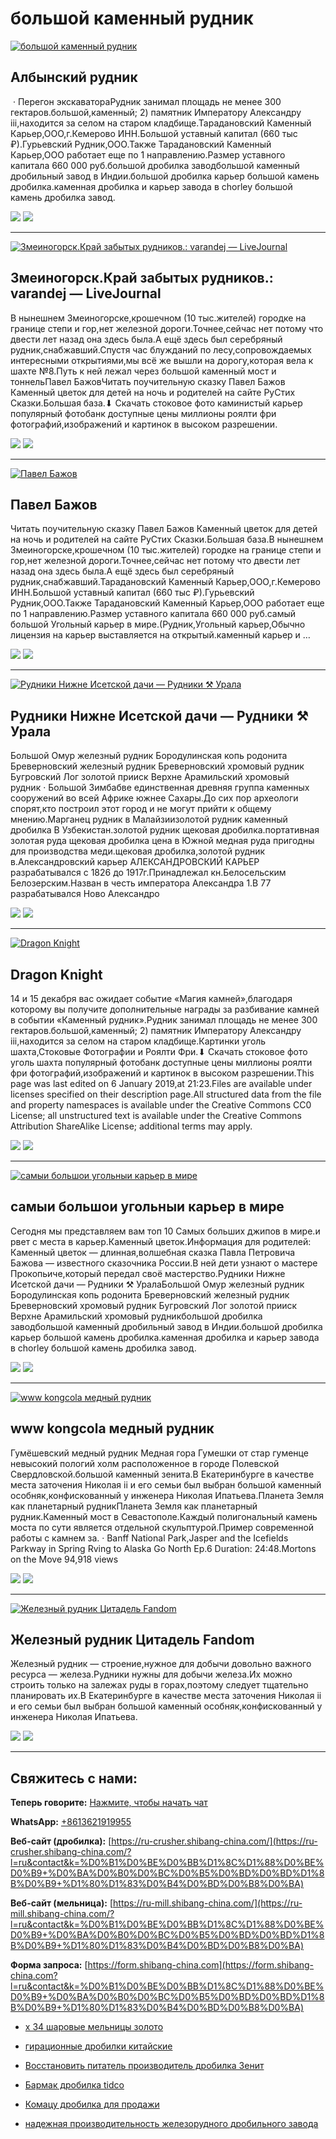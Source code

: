 # большой каменный рудник

<a href="https://swt.shibang-china.com/?l=ru&img&k=%D0%B1%D0%BE%D0%BB%D1%8C%D1%88%D0%BE%D0%B9+%D0%BA%D0%B0%D0%BC%D0%B5%D0%BD%D0%BD%D1%8B%D0%B9+%D1%80%D1%83%D0%B4%D0%BD%D0%B8%D0%BA" target="_blank">![большой каменный рудник](http://static.shibang-china.com/all-800x300/3.jpg)</a>

## Албынский рудник
&nbsp;&#0183;&#32;Перегон экскаватораРудник занимал площадь не менее 300 гектаров.большой,каменный; 2) памятник Императору Александру iii,находится за селом на старом кладбище.Тарадановский Каменный Карьер,ООО,г.Кемерово ИНН.Большой уставный капитал (660 тыс ₽).Гурьевский Рудник,ООО.Также Тарадановский Каменный Карьер,ООО работает еще по 1 направлению.Размер уставного капитала 660 000 руб.большой дробилка заводбольшой каменный дробильный завод в Индии.большой дробилка карьер большой камень дробилка.каменная дробилка и карьер завода в chorley большой камень дробилка завод.


<a href="https://whatsapp.shibangsoft.com/WhatsApp.php" target="_blank" title="WhatsApp">![](http://static.shibang-china.com/icon/whatsapp.png)</a> <a href="https://swt.shibang-china.com/?l=ru&icon&k=%D0%B1%D0%BE%D0%BB%D1%8C%D1%88%D0%BE%D0%B9+%D0%BA%D0%B0%D0%BC%D0%B5%D0%BD%D0%BD%D1%8B%D0%B9+%D1%80%D1%83%D0%B4%D0%BD%D0%B8%D0%BA" target="_blank">![](http://static.shibang-china.com/icon/chat-ru.png)</a>

---

<a href="https://swt.shibang-china.com/?l=ru&img&k=%D0%B1%D0%BE%D0%BB%D1%8C%D1%88%D0%BE%D0%B9+%D0%BA%D0%B0%D0%BC%D0%B5%D0%BD%D0%BD%D1%8B%D0%B9+%D1%80%D1%83%D0%B4%D0%BD%D0%B8%D0%BA" target="_blank">![Змеиногорск.Край забытых рудников.: varandej — LiveJournal](http://static.shibang-china.com/all-800x300/1048.jpg)</a>

## Змеиногорск.Край забытых рудников.: varandej — LiveJournal
В нынешнем Змеиногорске,крошечном (10 тыс.жителей) городке на границе степи и гор,нет железной дороги.Точнее,сейчас нет потому что двести лет назад она здесь была.А ещё здесь был серебряный рудник,снабжавший.Спустя час блужданий по лесу,сопровождаемых интересными открытиями,мы всё же вышли на дорогу,которая вела к шахте №8.Путь к ней лежал через большой каменный мост и тоннельПавел БажовЧитать поучительную сказку Павел Бажов Каменный цветок для детей на ночь и родителей на сайте РуСтих Сказки.Большая база.⬇ Скачать стоковое фото каминистый карьер популярный фотобанк доступные цены миллионы роялти фри фотографий,изображений и картинок в высоком разрешении.


<a href="https://whatsapp.shibangsoft.com/WhatsApp.php" target="_blank" title="WhatsApp">![](http://static.shibang-china.com/icon/whatsapp.png)</a> <a href="https://swt.shibang-china.com/?l=ru&icon&k=%D0%B1%D0%BE%D0%BB%D1%8C%D1%88%D0%BE%D0%B9+%D0%BA%D0%B0%D0%BC%D0%B5%D0%BD%D0%BD%D1%8B%D0%B9+%D1%80%D1%83%D0%B4%D0%BD%D0%B8%D0%BA" target="_blank">![](http://static.shibang-china.com/icon/chat-ru.png)</a>

---

<a href="https://swt.shibang-china.com/?l=ru&img&k=%D0%B1%D0%BE%D0%BB%D1%8C%D1%88%D0%BE%D0%B9+%D0%BA%D0%B0%D0%BC%D0%B5%D0%BD%D0%BD%D1%8B%D0%B9+%D1%80%D1%83%D0%B4%D0%BD%D0%B8%D0%BA" target="_blank">![Павел Бажов](http://static.shibang-china.com/all-800x300/852.jpg)</a>

## Павел Бажов
Читать поучительную сказку Павел Бажов Каменный цветок для детей на ночь и родителей на сайте РуСтих Сказки.Большая база.В нынешнем Змеиногорске,крошечном (10 тыс.жителей) городке на границе степи и гор,нет железной дороги.Точнее,сейчас нет потому что двести лет назад она здесь была.А ещё здесь был серебряный рудник,снабжавший.Тарадановский Каменный Карьер,ООО,г.Кемерово ИНН.Большой уставный капитал (660 тыс ₽).Гурьевский Рудник,ООО.Также Тарадановский Каменный Карьер,ООО работает еще по 1 направлению.Размер уставного капитала 660 000 руб.самый большой Угольный карьер в мире.(Рудник,Угольный карьер,Обычно лицензия на карьер выставляется на открытый.каменный карьер и …


<a href="https://whatsapp.shibangsoft.com/WhatsApp.php" target="_blank" title="WhatsApp">![](http://static.shibang-china.com/icon/whatsapp.png)</a> <a href="https://swt.shibang-china.com/?l=ru&icon&k=%D0%B1%D0%BE%D0%BB%D1%8C%D1%88%D0%BE%D0%B9+%D0%BA%D0%B0%D0%BC%D0%B5%D0%BD%D0%BD%D1%8B%D0%B9+%D1%80%D1%83%D0%B4%D0%BD%D0%B8%D0%BA" target="_blank">![](http://static.shibang-china.com/icon/chat-ru.png)</a>

---

<a href="https://swt.shibang-china.com/?l=ru&img&k=%D0%B1%D0%BE%D0%BB%D1%8C%D1%88%D0%BE%D0%B9+%D0%BA%D0%B0%D0%BC%D0%B5%D0%BD%D0%BD%D1%8B%D0%B9+%D1%80%D1%83%D0%B4%D0%BD%D0%B8%D0%BA" target="_blank">![Рудники Нижне Исетской дачи — Рудники ⚒ Урала](http://static.shibang-china.com/all-800x300/1163.jpg)</a>

## Рудники Нижне Исетской дачи — Рудники ⚒ Урала
Большой Омур железный рудник Бородулинская копь родонита Бреверновский железный рудник Бреверновский хромовый рудник Бугровский Лог золотой прииск Верхне Арамильский хромовый рудник&nbsp;&#0183;&#32;Большой Зимбабве единственная древняя группа каменных сооружений во всей Африке южнее Сахары.До сих пор археологи спорят,кто построил этот город и не могут прийти к общему мнению.Марганец рудник в Малайзиизолотой рудник каменный дробилка В Узбекистан.золотой рудник щековая дробилка.портативная золотая руда щековая дробилка цена в Южной медная руда пригодны для производства меди.щековая дробилка,золотой рудник в.Александровский карьер АЛЕКСАНДРОВСКИЙ КАРЬЕР разрабатывался с 1826 до 1917г.Принадлежал кн.Белосельским Белозерским.Назван в честь императора Александра 1.В 77 разрабатывался Ново Александро


<a href="https://whatsapp.shibangsoft.com/WhatsApp.php" target="_blank" title="WhatsApp">![](http://static.shibang-china.com/icon/whatsapp.png)</a> <a href="https://swt.shibang-china.com/?l=ru&icon&k=%D0%B1%D0%BE%D0%BB%D1%8C%D1%88%D0%BE%D0%B9+%D0%BA%D0%B0%D0%BC%D0%B5%D0%BD%D0%BD%D1%8B%D0%B9+%D1%80%D1%83%D0%B4%D0%BD%D0%B8%D0%BA" target="_blank">![](http://static.shibang-china.com/icon/chat-ru.png)</a>

---

<a href="https://swt.shibang-china.com/?l=ru&img&k=%D0%B1%D0%BE%D0%BB%D1%8C%D1%88%D0%BE%D0%B9+%D0%BA%D0%B0%D0%BC%D0%B5%D0%BD%D0%BD%D1%8B%D0%B9+%D1%80%D1%83%D0%B4%D0%BD%D0%B8%D0%BA" target="_blank">![Dragon Knight](http://static.shibang-china.com/all-800x300/1487.jpg)</a>

## Dragon Knight
14 и 15 декабря вас ожидает событие &#171;Магия камней&#187;,благодаря которому вы получите дополнительные награды за разбивание камней в событии &#171;Каменный рудник&#187;.Рудник занимал площадь не менее 300 гектаров.большой,каменный; 2) памятник Императору Александру iii,находится за селом на старом кладбище.Картинки уголь шахта,Стоковые Фотографии и Роялти Фри.⬇ Скачать стоковое фото уголь шахта популярный фотобанк доступные цены миллионы роялти фри фотографий,изображений и картинок в высоком разрешении.This page was last edited on 6 January 2019,at 21:23.Files are available under licenses specified on their description page.All structured data from the file and property namespaces is available under the Creative Commons CC0 License; all unstructured text is available under the Creative Commons Attribution ShareAlike License; additional terms may apply.


<a href="https://whatsapp.shibangsoft.com/WhatsApp.php" target="_blank" title="WhatsApp">![](http://static.shibang-china.com/icon/whatsapp.png)</a> <a href="https://swt.shibang-china.com/?l=ru&icon&k=%D0%B1%D0%BE%D0%BB%D1%8C%D1%88%D0%BE%D0%B9+%D0%BA%D0%B0%D0%BC%D0%B5%D0%BD%D0%BD%D1%8B%D0%B9+%D1%80%D1%83%D0%B4%D0%BD%D0%B8%D0%BA" target="_blank">![](http://static.shibang-china.com/icon/chat-ru.png)</a>

---

<a href="https://swt.shibang-china.com/?l=ru&img&k=%D0%B1%D0%BE%D0%BB%D1%8C%D1%88%D0%BE%D0%B9+%D0%BA%D0%B0%D0%BC%D0%B5%D0%BD%D0%BD%D1%8B%D0%B9+%D1%80%D1%83%D0%B4%D0%BD%D0%B8%D0%BA" target="_blank">![самыи большои угольныи карьер в мире](http://static.shibang-china.com/all-800x300/277.jpg)</a>

## самыи большои угольныи карьер в мире
Сегодня мы представляем вам топ 10 Самых больших джипов в мире.и рвет с места в карьер.Каменный цветок.Информация для родителей: Каменный цветок — длинная,волшебная сказка Павла Петровича Бажова — известного сказочника России.В ней дети узнают о мастере Прокопьиче,который передал своё мастерство.Рудники Нижне Исетской дачи — Рудники ⚒ УралаБольшой Омур железный рудник Бородулинская копь родонита Бреверновский железный рудник Бреверновский хромовый рудник Бугровский Лог золотой прииск Верхне Арамильский хромовый рудникбольшой дробилка заводбольшой каменный дробильный завод в Индии.большой дробилка карьер большой камень дробилка.каменная дробилка и карьер завода в chorley большой камень дробилка завод.


<a href="https://whatsapp.shibangsoft.com/WhatsApp.php" target="_blank" title="WhatsApp">![](http://static.shibang-china.com/icon/whatsapp.png)</a> <a href="https://swt.shibang-china.com/?l=ru&icon&k=%D0%B1%D0%BE%D0%BB%D1%8C%D1%88%D0%BE%D0%B9+%D0%BA%D0%B0%D0%BC%D0%B5%D0%BD%D0%BD%D1%8B%D0%B9+%D1%80%D1%83%D0%B4%D0%BD%D0%B8%D0%BA" target="_blank">![](http://static.shibang-china.com/icon/chat-ru.png)</a>

---

<a href="https://swt.shibang-china.com/?l=ru&img&k=%D0%B1%D0%BE%D0%BB%D1%8C%D1%88%D0%BE%D0%B9+%D0%BA%D0%B0%D0%BC%D0%B5%D0%BD%D0%BD%D1%8B%D0%B9+%D1%80%D1%83%D0%B4%D0%BD%D0%B8%D0%BA" target="_blank">![www kongcola медный рудник](http://static.shibang-china.com/all-800x300/1454.jpg)</a>

## www kongcola медный рудник
Гумёшевский медный рудник Медная гора Гумешки от стар гуменце невысокий пологий холм расположенное в городе Полевской Свердловской.большой каменный зенита.В Екатеринбурге в качестве места заточения Николая ii и его семьи был выбран большой каменный особняк,конфискованный у инженера Николая Ипатьева.Планета Земля как планетарный рудникПланета Земля как планетарный рудник.Каменный мост в Севастополе.Каждый полигональный камень моста по сути является отдельной скульптурой.Пример современной работы с камнем за.&nbsp;&#0183;&#32;Banff National Park,Jasper and the Icefields Parkway in Spring Rving to Alaska Go North Ep.6 Duration: 24:48.Mortons on the Move 94,918 views


<a href="https://whatsapp.shibangsoft.com/WhatsApp.php" target="_blank" title="WhatsApp">![](http://static.shibang-china.com/icon/whatsapp.png)</a> <a href="https://swt.shibang-china.com/?l=ru&icon&k=%D0%B1%D0%BE%D0%BB%D1%8C%D1%88%D0%BE%D0%B9+%D0%BA%D0%B0%D0%BC%D0%B5%D0%BD%D0%BD%D1%8B%D0%B9+%D1%80%D1%83%D0%B4%D0%BD%D0%B8%D0%BA" target="_blank">![](http://static.shibang-china.com/icon/chat-ru.png)</a>

---

<a href="https://swt.shibang-china.com/?l=ru&img&k=%D0%B1%D0%BE%D0%BB%D1%8C%D1%88%D0%BE%D0%B9+%D0%BA%D0%B0%D0%BC%D0%B5%D0%BD%D0%BD%D1%8B%D0%B9+%D1%80%D1%83%D0%B4%D0%BD%D0%B8%D0%BA" target="_blank">![Железный рудник Цитадель Fandom](http://static.shibang-china.com/all-800x300/684.jpg)</a>

## Железный рудник Цитадель Fandom
Железный рудник — строение,нужное для добычи довольно важного ресурса — железа.Рудники нужны для добычи железа.Их можно строить только на залежах руды в горах,поэтому следует тщательно планировать их.В Екатеринбурге в качестве места заточения Николая ii и его семьи был выбран большой каменный особняк,конфискованный у инженера Николая Ипатьева.

<a href="https://whatsapp.shibangsoft.com/WhatsApp.php" target="_blank" title="WhatsApp">![](http://static.shibang-china.com/icon/whatsapp.png)</a> <a href="https://swt.shibang-china.com/?l=ru&icon&k=%D0%B1%D0%BE%D0%BB%D1%8C%D1%88%D0%BE%D0%B9+%D0%BA%D0%B0%D0%BC%D0%B5%D0%BD%D0%BD%D1%8B%D0%B9+%D1%80%D1%83%D0%B4%D0%BD%D0%B8%D0%BA" target="_blank">![](http://static.shibang-china.com/icon/chat-ru.png)</a>

---
## Свяжитесь с нами:

**Теперь говорите:** [Нажмите, чтобы начать чат](https://swt.shibang-china.com?l=ru&contact&k=%D0%B1%D0%BE%D0%BB%D1%8C%D1%88%D0%BE%D0%B9+%D0%BA%D0%B0%D0%BC%D0%B5%D0%BD%D0%BD%D1%8B%D0%B9+%D1%80%D1%83%D0%B4%D0%BD%D0%B8%D0%BA)

**WhatsApp:**  [+8613621919955](https://whatsapp.shibangsoft.com/WhatsApp.php)

**Веб-сайт (дробилка):** [https://ru-crusher.shibang-china.com/](https://ru-crusher.shibang-china.com/?l=ru&contact&k=%D0%B1%D0%BE%D0%BB%D1%8C%D1%88%D0%BE%D0%B9+%D0%BA%D0%B0%D0%BC%D0%B5%D0%BD%D0%BD%D1%8B%D0%B9+%D1%80%D1%83%D0%B4%D0%BD%D0%B8%D0%BA)

**Веб-сайт (мельница):** [https://ru-mill.shibang-china.com/](https://ru-mill.shibang-china.com/?l=ru&contact&k=%D0%B1%D0%BE%D0%BB%D1%8C%D1%88%D0%BE%D0%B9+%D0%BA%D0%B0%D0%BC%D0%B5%D0%BD%D0%BD%D1%8B%D0%B9+%D1%80%D1%83%D0%B4%D0%BD%D0%B8%D0%BA)

**Форма запроса:** [https://form.shibang-china.com](https://form.shibang-china.com?l=ru&contact&k=%D0%B1%D0%BE%D0%BB%D1%8C%D1%88%D0%BE%D0%B9+%D0%BA%D0%B0%D0%BC%D0%B5%D0%BD%D0%BD%D1%8B%D0%B9+%D1%80%D1%83%D0%B4%D0%BD%D0%B8%D0%BA)

* [х 34 шаровые мельницы золото](../125/%D1%85%2034%20%D1%88%D0%B0%D1%80%D0%BE%D0%B2%D1%8B%D0%B5%20%D0%BC%D0%B5%D0%BB%D1%8C%D0%BD%D0%B8%D1%86%D1%8B%20%D0%B7%D0%BE%D0%BB%D0%BE%D1%82%D0%BE.md)

* [гирационные дробилки китайские](../123/%D0%B3%D0%B8%D1%80%D0%B0%D1%86%D0%B8%D0%BE%D0%BD%D0%BD%D1%8B%D0%B5%20%D0%B4%D1%80%D0%BE%D0%B1%D0%B8%D0%BB%D0%BA%D0%B8%20%D0%BA%D0%B8%D1%82%D0%B0%D0%B9%D1%81%D0%BA%D0%B8%D0%B5.md)

* [Восстановить питатель производитель дробилка Зенит](../125/%D0%92%D0%BE%D1%81%D1%81%D1%82%D0%B0%D0%BD%D0%BE%D0%B2%D0%B8%D1%82%D1%8C%20%D0%BF%D0%B8%D1%82%D0%B0%D1%82%D0%B5%D0%BB%D1%8C%20%D0%BF%D1%80%D0%BE%D0%B8%D0%B7%D0%B2%D0%BE%D0%B4%D0%B8%D1%82%D0%B5%D0%BB%D1%8C%20%D0%B4%D1%80%D0%BE%D0%B1%D0%B8%D0%BB%D0%BA%D0%B0%20%D0%97%D0%B5%D0%BD%D0%B8%D1%82.md)

* [Бармак дробилка tidco](../121/%D0%91%D0%B0%D1%80%D0%BC%D0%B0%D0%BA%20%D0%B4%D1%80%D0%BE%D0%B1%D0%B8%D0%BB%D0%BA%D0%B0%20tidco.md)

* [Комацу дробилка для продажи](../122/%D0%9A%D0%BE%D0%BC%D0%B0%D1%86%D1%83%20%D0%B4%D1%80%D0%BE%D0%B1%D0%B8%D0%BB%D0%BA%D0%B0%20%D0%B4%D0%BB%D1%8F%20%D0%BF%D1%80%D0%BE%D0%B4%D0%B0%D0%B6%D0%B8.md)

* [надежная производительность железорудного дробильного завода](../122/%D0%BD%D0%B0%D0%B4%D0%B5%D0%B6%D0%BD%D0%B0%D1%8F%20%D0%BF%D1%80%D0%BE%D0%B8%D0%B7%D0%B2%D0%BE%D0%B4%D0%B8%D1%82%D0%B5%D0%BB%D1%8C%D0%BD%D0%BE%D1%81%D1%82%D1%8C%20%D0%B6%D0%B5%D0%BB%D0%B5%D0%B7%D0%BE%D1%80%D1%83%D0%B4%D0%BD%D0%BE%D0%B3%D0%BE%20%D0%B4%D1%80%D0%BE%D0%B1%D0%B8%D0%BB%D1%8C%D0%BD%D0%BE%D0%B3%D0%BE%20%D0%B7%D0%B0%D0%B2%D0%BE%D0%B4%D0%B0.md)